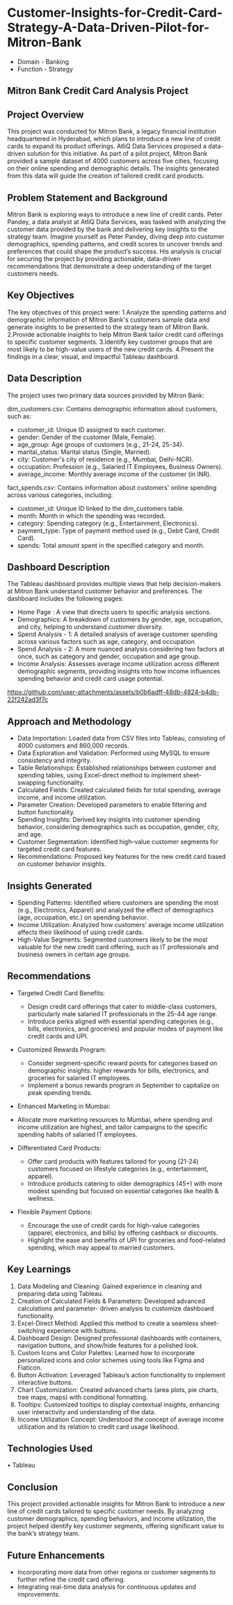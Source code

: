 # Customer-Insights-for-Credit-Card-Strategy-A-Data-Driven-Pilot-for-Mitron-Bank
* Domain - Banking
* Function - Strategy
## Mitron Bank Credit Card Analysis Project

## Project Overview
This project was conducted for Mitron Bank, a legacy financial institution headquartered in Hyderabad, which plans to introduce a new line of credit cards to expand its product offerings. AtliQ Data Services proposed a data-driven solution for this initiative. As part of a pilot project, Mitron Bank provided a sample dataset of 4000 customers across five cities, focusing on their online spending and demographic details. The insights generated from this data will guide the creation of tailored credit card products.

## Problem Statement and Background
Mitron Bank is exploring ways to introduce a new line of credit cards. Peter Pandey, a data analyst at AtliQ Data Services, was tasked with analyzing the customer data provided by the bank and delivering key insights to the strategy team. Imagine yourself as Peter Pandey, diving deep into customer demographics, spending patterns, and credit scores to uncover trends and preferences that could shape the product’s success. His analysis is crucial for securing the project by providing actionable, data-driven recommendations that demonstrate a deep understanding of the target customers needs.

## Key Objectives
The key objectives of this project were:
1.Analyze the spending patterns and demographic information of Mitron Bank's customers sample data and generate insights to be presented to the strategy team of Mitron Bank.
2.Provide actionable insights to help Mitron Bank tailor credit card offerings to specific customer segments.
3.Identify key customer groups that are most likely to be high-value users of the new credit cards.
4.Present the findings in a clear, visual, and impactful Tableau dashboard.

## Data Description
The project uses two primary data sources provided by Mitron Bank:

 dim_customers.csv: Contains demographic information about customers, such as:

* customer_id: Unique ID assigned to each customer.
* gender: Gender of the customer (Male, Female).
* age_group: Age groups of customers (e.g., 21-24, 25-34).
* marital_status: Marital status (Single, Married).
* city: Customer's city of residence (e.g., Mumbai, Delhi-NCR).
* occupation: Profession (e.g., Salaried IT Employees, Business Owners).
* average_income: Monthly average income of the customer (in INR).

fact_spends.csv: Contains information about customers' online spending across various categories, including:

* customer_id: Unique ID linked to the dim_customers table.
* month: Month in which the spending was recorded.
* category: Spending category (e.g., Entertainment, Electronics).
* payment_type: Type of payment method used (e.g., Debit Card, Credit Card).
* spends: Total amount spent in the specified category and month.
  

 ## Dashboard Description
 
 The Tableau dashboard provides multiple views that help decision-makers at Mitron Bank understand customer behavior and preferences. The dashboard includes the following pages:
* Home Page : A view that directs users to specific analysis sections.
* Demographics: A breakdown of customers by gender, age, occupation, and city, helping to understand customer diversity.
* Spend Analysis - 1: A detailed analysis of average customer spending across various factors such as age, category, and occupation
* Spend Analysis - 2: A more nuanced analysis considering two factors at once, such as category and gender, occupation and age group.
* Income Analysis: Assesses average income utilization across different demographic segments, providing insights into how income influences spending behavior and credit card usage potential.

https://github.com/user-attachments/assets/b0b6adff-48db-4824-b4db-22f242ad3f7c

## Approach and Methodology
* Data Importation: Loaded data from CSV files into Tableau, consisting of 4000 customers and 860,000 records.
* Data Exploration and Validation: Performed using MySQL to ensure consistency and integrity.
* Table Relationships: Established relationships between customer and spending tables, using Excel-direct method to implement sheet-swapping functionality.
* Calculated Fields: Created calculated fields for total spending, average income, and income utilization.
* Parameter Creation: Developed parameters to enable filtering and button functionality.
* Spending Insights: Derived key insights into customer spending behavior, considering demographics such as occupation, gender, city, and age.
* Customer Segmentation: Identified high-value customer segments for targeted credit card features.
* Recommendations: Proposed key features for the new credit card based on customer behavior insights.

## Insights Generated
* Spending Patterns: Identified where customers are spending the most (e.g., Electronics, Apparel) and analyzed the effect of demographics (age, occupation, etc.) on spending behavior.
* Income Utilization: Analyzed how customers’ average income utilization affects their likelihood of using credit cards.
* High-Value Segments: Segmented customers likely to be the most valuable for the new credit card offering, such as IT professionals and business owners in certain age groups.

## Recommendations
* Targeted Credit Card Benefits:
  * Design credit card offerings that cater to middle-class customers, particularly male salaried IT professionals in the 25-44 age range.
  * Introduce perks aligned with essential spending categories (e.g., bills, electronics, and groceries) and popular modes of payment like credit cards and UPI.
    
* Customized Rewards Program:
  * Consider segment-specific reward points for categories based on demographic insights: higher rewards for bills, electronics, and groceries for salaried IT employees.
  * Implement a bonus rewards program in September to capitalize on peak spending trends.
    
* Enhanced Marketing in Mumbai:
* Allocate more marketing resources to Mumbai, where spending and income utilization are highest, and tailor campaigns to the specific spending habits of salaried IT employees.
  
* Differentiated Card Products:
  * Offer card products with features tailored for young (21-24) customers focused on lifestyle categories (e.g., entertainment, apparel).
  * Introduce products catering to older demographics (45+) with more modest spending but focused on essential categories like health & wellness.
    
* Flexible Payment Options:
  * Encourage the use of credit cards for high-value categories (apparel, electronics, and bills) by offering cashback or discounts.
  * Highlight the ease and benefits of UPI for groceries and food-related spending, which may appeal to married customers.

 ## Key Learnings
1. Data Modeling and Cleaning: Gained experience in cleaning and preparing data using Tableau.
2. Creation of Calculated Fields & Parameters: Developed advanced calculations and parameter- 
   driven analysis to customize dashboard functionality.
3. Excel-Direct Method: Applied this method to create a seamless sheet-switching experience 
   with buttons.
4. Dashboard Design: Designed professional dashboards with containers, navigation buttons, and 
   show/hide features for a polished look.
5. Custom Icons and Color Palettes: Learned how to incorporate personalized icons and color 
   schemes using tools like Figma and Flaticon.
6. Button Activation: Leveraged Tableau’s action functionality to implement interactive buttons.
7. Chart Customization: Created advanced charts (area plots, pie charts, tree maps, maps) with 
   conditional formatting.
8. Tooltips: Customized tooltips to display contextual insights, enhancing user interactivity 
   and understanding of the data.
9. Income Utilization Concept: Understood the concept of average income utilization and its 
   relation to credit card usage likelihood.

## Technologies Used
• Tableau

## Conclusion
This project provided actionable insights for Mitron Bank to introduce a new line of credit cards tailored to specific customer needs. By analyzing customer demographics, spending behaviors, and income utilization, the project helped identify key customer segments, offering significant value to the bank’s strategy team.

## Future Enhancements
* Incorporating more data from other regions or customer segments to further refine the credit 
  card offering.
* Integrating real-time data analysis for continuous updates and improvements.
